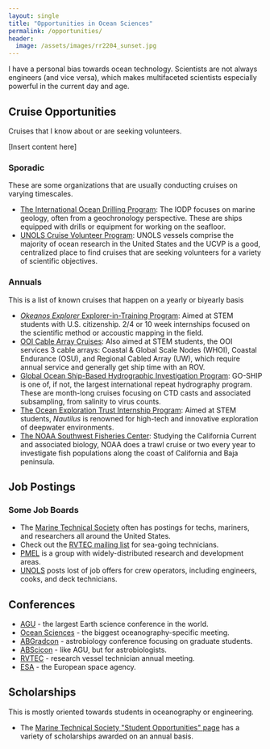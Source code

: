 ```yaml
---
layout: single
title: "Opportunities in Ocean Sciences"
permalink: /opportunities/
header:
  image: /assets/images/rr2204_sunset.jpg
---
```


I have a personal bias towards ocean technology. Scientists are not always engineers (and vice versa), which makes multifaceted scientists especially powerful in the current day and age.

##  Cruise Opportunities
Cruises that I know about or are seeking volunteers.

[Insert content here]

### Sporadic
These are some organizations that are usually conducting cruises on varying timescales.

* [The International Ocean Drilling Program](https://www.iodp.org/expeditions/apply-to-sail): The IODP focuses on marine geology, often from a geochronology perspective. These are ships equipped with drills or equipment for working on the seafloor.
* [UNOLS Cruise Volunteer Program](https://www.unols.org/unols-cruise-opportunity-program): UNOLS vessels comprise the majority of ocean research in the United States and the UCVP is a good, centralized place to find cruises that are seeking volunteers for a variety of scientific objectives.

### Annuals
This is a list of known cruises that happen on a yearly or biyearly basis

* [*Okeanos Explorer* Explorer-in-Training Program](https://oceanexplorer.noaa.gov/okeanos/training.html): Aimed at STEM students with U.S. citizenship. 2/4 or 10 week internships focused on the scientific method or accoustic mapping in the field.
* [OOI Cable Array Cruises](https://oceanobservatories.org/cruise-participation/): Also aimed at STEM students, the OOI services 3 cable arrays: Coastal & Global Scale Nodes (WHOI), Coastal Endurance (OSU), and Regional Cabled Array (UW), which require annual service and generally get ship time with an ROV.
* [Global Ocean Ship-Based Hydrographic Investigation Program](http://www.go-ship.org/Contacts.html): GO-SHIP is one of, if not, the largest international repeat hydrography program. These are month-long cruises focusing on CTD casts and associated subsampling, from salinity to virus counts.
* [The Ocean Exploration Trust Internship Program](https://nautiluslive.org/join/internship-program): Aimed at STEM students, *Nautilus* is renowned for high-tech and innovative exploration of deepwater environments.
* [The NOAA Southwest Fisheries Center](https://www.fisheries.noaa.gov/about/fisheries-resources-division-southwest-fisheries-science-center): Studying the California Current and associated biology, NOAA does a trawl cruise or two every year to investigate fish populations along the coast of California and Baja peninsula.  


##  Job Postings

### Some Job Boards
* The [Marine Technical Society](https://mtsociety.careerwebsite.com/home/index.cfm?) often has postings for techs, mariners, and researchers all around the United States.
* Check out the [RVTEC mailing list](https://www.unols.org/form/contact-us-form) for sea-going technicians.
* [PMEL](https://www.pmel.noaa.gov/career-opportunities) is a group with widely-distributed research and development areas.
* [UNOLS](https://www.unols.org/jobs) posts lost of job offers for crew operators, including engineers, cooks, and deck technicians.

##  Conferences

* [AGU](https://www.agu.org/annual-meeting) - the largest Earth science conference in the world.
* [Ocean Sciences](https://www.agu.org/ocean-sciences-meeting) - the biggest oceanography-specific meeting.
* [ABGradcon](https://www.abgradcon.org/) - astrobiology conference focusing on graduate students.
* [ABScicon](https://www.agu.org/abscicon) - like AGU, but for astrobiologists.
* [RVTEC](https://www.unols.org/event/meeting/2024-rvtec-meeting) - research vessel technician annual meeting.
* [ESA](https://earth.esa.int/eogateway/search?category=events) - the European space agency.

##  Scholarships

This is mostly oriented towards students in oceanography or engineering.

* The [Marine Technical Society "Student Opportunities" page](https://mtsociety.memberclicks.net/opportunities-for-students) has a variety of scholarships awarded on an annual basis.
